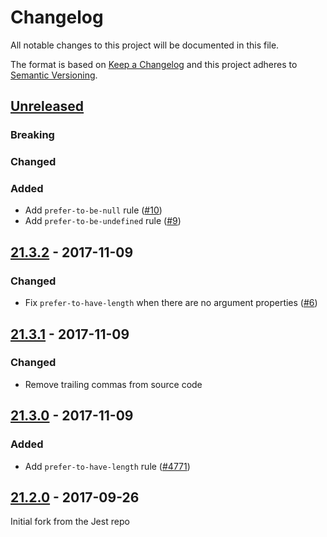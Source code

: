 # Changelog

All notable changes to this project will be documented in this file.

The format is based on [Keep a Changelog](http://keepachangelog.com/) and this
project adheres to [Semantic Versioning](http://semver.org/).

## [Unreleased]

### Breaking

### Changed

### Added

* Add `prefer-to-be-null` rule
  ([#10](https://github.com/jest-community/eslint-plugin-jest/pull/10))
* Add `prefer-to-be-undefined` rule
  ([#9](https://github.com/jest-community/eslint-plugin-jest/pull/9))

## [21.3.2] - 2017-11-09

### Changed

* Fix `prefer-to-have-length` when there are no argument properties
  ([#6](https://github.com/jest-community/eslint-plugin-jest/pull/6))

## [21.3.1] - 2017-11-09

### Changed

* Remove trailing commas from source code

## [21.3.0] - 2017-11-09

### Added

* Add `prefer-to-have-length` rule
  ([#4771](https://github.com/facebook/jest/pull/4771))

## [21.2.0] - 2017-09-26

Initial fork from the Jest repo

[unreleased]: https://github.com/jest-community/eslint-plugin-jest/compare/v21.3.2...HEAD
[21.3.2]: https://github.com/jest-community/eslint-plugin-jest/compare/v21.3.1...v21.3.2
[21.3.1]: https://github.com/jest-community/eslint-plugin-jest/compare/v21.3.0...v21.3.1
[21.3.0]: https://github.com/jest-community/eslint-plugin-jest/compare/b38a897f164e91fc78ab166529e031d76fc5ca70...v21.3.0
[21.2.0]: https://github.com/jest-community/eslint-plugin-jest/commit/b38a897f164e91fc78ab166529e031d76fc5ca70
